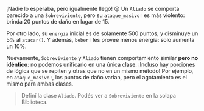 ¡Nadie lo esperaba, pero igualmente llegó! :frowning: Un `Aliado` se comporta parecido a una `Sobreviviente`, pero su `ataque_masivo!` es más violento: brinda 20 puntos de daño en lugar de 15.

Por otro lado, su `energia` inicial es de solamente 500 puntos, y disminuye un 5% al `atacar()`. Y además, `beber!` les provee menos energía: solo aumenta un 10%.

Nuevamente, `Sobreviviente` y `Aliado` tienen comportamiento similar **pero no idéntico**: no podemos unificarlo en una única clase. ¡Incluso hay porciones de lógica que se repiten y otras que no en un mismo método! Por ejemplo, en `ataque_masivo!`, los puntos de daño varían, pero el agotamiento es el mismo para ambas clases.

> Definí la clase `Aliado`. Podés ver a `Sobreviviente` en la solapa Biblioteca.